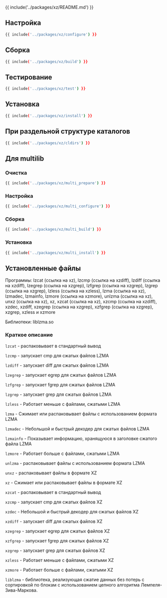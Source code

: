 {{ include('../packages/xz/README.md') }}

## Настройка

```bash 
{{ include('../packages/xz/configure') }}
```

## Сборка

```bash 
{{ include('../packages/xz/build') }}
```

## Тестирование

```bash 
{{ include('../packages/xz/test') }}
```

## Установка

```bash 
{{ include('../packages/xz/install') }}
```

## При раздельной структуре каталогов

```bash 
{{ include('../packages/xz/cldirs') }}
```

## Для multilib

### Очистка

```bash 
{{ include('../packages/xz/multi_prepare') }}
```

### Настройка

```bash 
{{ include('../packages/xz/multi_configure') }}
```

### Сборка

```bash 
{{ include('../packages/xz/multi_build') }}
```

### Установка

```bash 
{{ include('../packages/xz/multi_install') }}
```

## Установленные файлы

Программы: lzcat (ссылка на xz), lzcmp (ссылка на xzdiff), lzdiff (ссылка на xzdiff), lzegrep (ссылка на xzgrep), lzfgrep (ссылка на xzgrep), lzgrep (ссылка на xzgrep), lzless (ссылка на xzless), lzma (ссылка на xz), lzmadec, lzmainfo, lzmore (ссылка на xzmore), unlzma (ссылка на xz), unxz (ссылка на xz), xz, xzcat (ссылка на xz), xzcmp (ссылка на xzdiff), xzdec, xzdiff, xzegrep (ссылка на xzgrep), xzfgrep (ссылка на xzgrep), xzgrep, xzless и xzmore

Библиотеки: liblzma.so

### Краткое описание

`lzcat` - распаковывает в стандартный вывод

`lzcmp` - запускает cmp для сжатых файлов LZMA

`lzdiff` - запускает diff для сжатых файлов LZMA

`lzegrep` - запускает egrep для сжатых файлов LZMA

`lzfgrep` - запускает fgrep для сжатых файлов LZMA

`lzgrep` - запускает grep для сжатых файлов LZMA

`lzless` - Работает меньше с файлами, сжатыми LZMA

`lzma` - Сжимает или распаковывает файлы с использованием формата LZMA

`lzmadec` - Небольшой и быстрый декодер для сжатых файлов LZMA

`lzmainfo` - Показывает информацию, хранящуюся в заголовке сжатого файла LZMA

`lzmore` - Работает больше с файлами, сжатыми LZMA

`unlzma` - распаковывает файлы с использованием формата LZMA

`unxz` - распаковывает файлы в формате XZ

`xz` - Сжимает или распаковывает файлы в формате XZ

`xzcat` - распаковывает в стандартный вывод

`xzcmp` - запускает cmp для сжатых файлов XZ

`xzdec` - Небольшой и быстрый декодер для сжатых файлов XZ

`xzdiff` - запускает diff для сжатых файлов XZ

`xzegrep` - запускает egrep для сжатых файлов XZ

`xzfgrep` - запускает fgrep для сжатых файлов XZ

`xzgrep` - запускает grep для сжатых файлов XZ

`xzless` - Работает меньше с файлами, сжатыми XZ

`xzmore` - Работает больше с файлами, сжатыми XZ

`liblzma` - библиотека, реализующая сжатие данных без потерь с сортировкой по блокам с использованием цепного алгоритма Лемпеля-Зива-Маркова.


